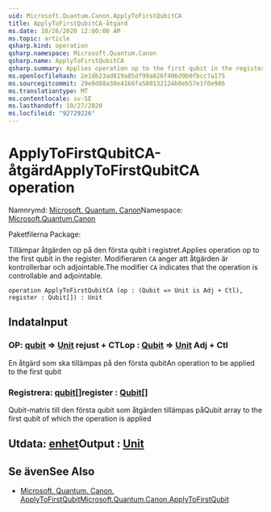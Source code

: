 ```yaml
---
uid: Microsoft.Quantum.Canon.ApplyToFirstQubitCA
title: ApplyToFirstQubitCA-åtgärd
ms.date: 10/26/2020 12:00:00 AM
ms.topic: article
qsharp.kind: operation
qsharp.namespace: Microsoft.Quantum.Canon
qsharp.name: ApplyToFirstQubitCA
qsharp.summary: Applies operation op to the first qubit in the register. The modifier `CA` indicates that the operation is controllable and adjointable.
ms.openlocfilehash: 2e1db23ad819a85df99a826f406d9b0fbcc7a175
ms.sourcegitcommit: 29e0d88a30e4166fa580132124b0eb57e1f0e986
ms.translationtype: MT
ms.contentlocale: sv-SE
ms.lasthandoff: 10/27/2020
ms.locfileid: "92729226"
---
```

# <a name="applytofirstqubitca-operation"></a><span data-ttu-id="d55d9-102">ApplyToFirstQubitCA-åtgärd</span><span class="sxs-lookup"><span data-stu-id="d55d9-102">ApplyToFirstQubitCA operation</span></span>

<span data-ttu-id="d55d9-103">Namnrymd: [Microsoft. Quantum. Canon](xref:Microsoft.Quantum.Canon)</span><span class="sxs-lookup"><span data-stu-id="d55d9-103">Namespace: [Microsoft.Quantum.Canon](xref:Microsoft.Quantum.Canon)</span></span>

<span data-ttu-id="d55d9-104">Paketfilerna [](https://nuget.org/packages/)</span><span class="sxs-lookup"><span data-stu-id="d55d9-104">Package: [](https://nuget.org/packages/)</span></span>


<span data-ttu-id="d55d9-105">Tillämpar åtgärden op på den första qubit i registret.</span><span class="sxs-lookup"><span data-stu-id="d55d9-105">Applies operation op to the first qubit in the register.</span></span>
<span data-ttu-id="d55d9-106">Modifieraren `CA` anger att åtgärden är kontrollerbar och adjointable.</span><span class="sxs-lookup"><span data-stu-id="d55d9-106">The modifier `CA` indicates that the operation is controllable and adjointable.</span></span>

```qsharp
operation ApplyToFirstQubitCA (op : (Qubit => Unit is Adj + Ctl), register : Qubit[]) : Unit
```


## <a name="input"></a><span data-ttu-id="d55d9-107">Indata</span><span class="sxs-lookup"><span data-stu-id="d55d9-107">Input</span></span>

### <a name="op--qubit--unit-adj--ctl"></a><span data-ttu-id="d55d9-108">OP: [qubit](xref:microsoft.quantum.lang-ref.qubit) => [Unit](xref:microsoft.quantum.lang-ref.unit) rejust + CTL</span><span class="sxs-lookup"><span data-stu-id="d55d9-108">op : [Qubit](xref:microsoft.quantum.lang-ref.qubit) => [Unit](xref:microsoft.quantum.lang-ref.unit) Adj + Ctl</span></span>

<span data-ttu-id="d55d9-109">En åtgärd som ska tillämpas på den första qubit</span><span class="sxs-lookup"><span data-stu-id="d55d9-109">An operation to be applied to the first qubit</span></span>


### <a name="register--qubit"></a><span data-ttu-id="d55d9-110">Registrera: [qubit](xref:microsoft.quantum.lang-ref.qubit)[]</span><span class="sxs-lookup"><span data-stu-id="d55d9-110">register : [Qubit](xref:microsoft.quantum.lang-ref.qubit)[]</span></span>

<span data-ttu-id="d55d9-111">Qubit-matris till den första qubit som åtgärden tillämpas på</span><span class="sxs-lookup"><span data-stu-id="d55d9-111">Qubit array to the first qubit of which the operation is applied</span></span>



## <a name="output--unit"></a><span data-ttu-id="d55d9-112">Utdata: [enhet](xref:microsoft.quantum.lang-ref.unit)</span><span class="sxs-lookup"><span data-stu-id="d55d9-112">Output : [Unit](xref:microsoft.quantum.lang-ref.unit)</span></span>



## <a name="see-also"></a><span data-ttu-id="d55d9-113">Se även</span><span class="sxs-lookup"><span data-stu-id="d55d9-113">See Also</span></span>

- [<span data-ttu-id="d55d9-114">Microsoft. Quantum. Canon. ApplyToFirstQubit</span><span class="sxs-lookup"><span data-stu-id="d55d9-114">Microsoft.Quantum.Canon.ApplyToFirstQubit</span></span>](xref:Microsoft.Quantum.Canon.ApplyToFirstQubit)